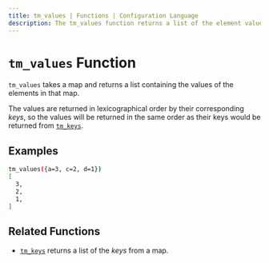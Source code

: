 ```yaml
---
title: tm_values | Functions | Configuration Language
description: The tm_values function returns a list of the element values in a given map.
---
```


# `tm_values` Function

`tm_values` takes a map and returns a list containing the values of the elements
in that map.

The values are returned in lexicographical order by their corresponding _keys_,
so the values will be returned in the same order as their keys would be
returned from [`tm_keys`](./tm_keys.md).

## Examples

```sh
tm_values({a=3, c=2, d=1})
[
  3,
  2,
  1,
]
```

## Related Functions

* [`tm_keys`](./tm_keys.md) returns a list of the _keys_ from a map.
